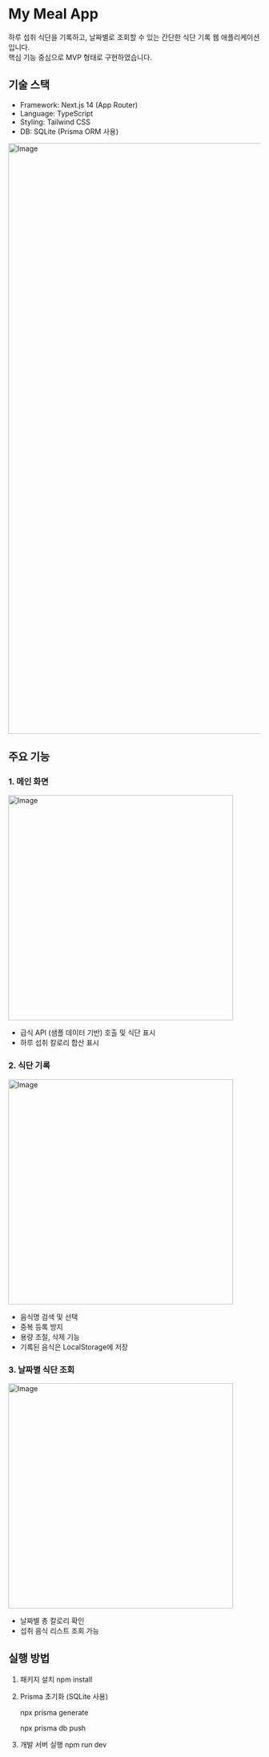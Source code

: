 # My Meal App

하루 섭취 식단을 기록하고, 날짜별로 조회할 수 있는 간단한 식단 기록 웹 애플리케이션입니다.  
핵심 기능 중심으로 MVP 형태로 구현하였습니다.

## 기술 스택

- Framework: Next.js 14 (App Router)
- Language: TypeScript
- Styling: Tailwind CSS
- DB: SQLite (Prisma ORM 사용)
<img width="1178" alt="Image" src="https://github.com/user-attachments/assets/fb4c04f4-1b67-4f34-adc6-605bb5339d30" />

## 주요 기능

### 1. 메인 화면
<img width="449" alt="Image" src="https://github.com/user-attachments/assets/3635b51f-d3b1-42b7-a5cb-ddbe07fdbdb9" />

- 급식 API (샘플 데이터 기반) 호출 및 식단 표시
- 하루 섭취 칼로리 합산 표시

### 2. 식단 기록
<img width="449" alt="Image" src="https://github.com/user-attachments/assets/185a3adc-ab91-4564-bf3e-bf96ab27fb2f" />

- 음식명 검색 및 선택
- 중복 등록 방지
- 용량 조절, 삭제 기능
- 기록된 음식은 LocalStorage에 저장

### 3. 날짜별 식단 조회
<img width="449" alt="Image" src="https://github.com/user-attachments/assets/48ce4f1f-9e73-40a7-a315-5e11e599383d" />

- 날짜별 총 칼로리 확인
- 섭취 음식 리스트 조회 가능

## 실행 방법

1. 패키지 설치
   npm install

2. Prisma 초기화 (SQLite 사용)
   
   npx prisma generate
   
   npx prisma db push

4. 개발 서버 실행
   npm run dev
